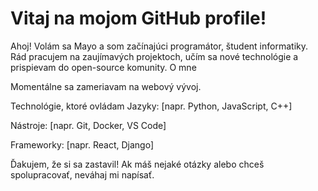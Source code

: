 # Vitaj na mojom GitHub profile! 
Ahoj! Volám sa Mayo a som začínajúci programátor, študent informatiky. Rád pracujem na zaujímavých projektoch, učím sa nové technológie a prispievam do open-source komunity.
O mne
 

 Momentálne sa zameriavam na webový vývoj.




Technológie, ktoré ovládam
Jazyky: [napr. Python, JavaScript, C++]

Nástroje: [napr. Git, Docker, VS Code]

Frameworky: [napr. React, Django]



Ďakujem, že si sa zastavil! Ak máš nejaké otázky alebo chceš spolupracovať, neváhaj mi napísať. 

